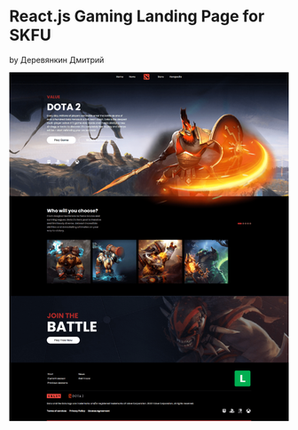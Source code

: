 # React.js Gaming Landing Page for SKFU

by Деревянкин Дмитрий

<div align="center">
    <img src="./src/assets/images/long-screenshot.png"  align="center" />
</div>


